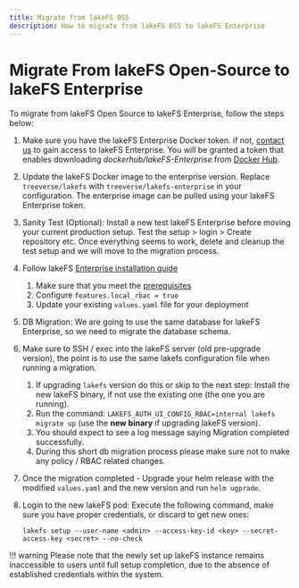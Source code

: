 ```yaml
---
title: Migrate from lakeFS OSS
description: How to migrate from lakeFS OSS to lakeFS Enterprise
---
```


# Migrate From lakeFS Open-Source to lakeFS Enterprise

To migrate from lakeFS Open Source to lakeFS Enterprise, follow the steps below:

1. Make sure you have the lakeFS Enterprise Docker token. if not, [contact us](https://lakefs.io/contact-sales/) to gain access to lakeFS Enterprise. You will be granted a token that enables downloading *dockerhub/lakeFS-Enterprise* from [Docker Hub](https://hub.docker.com/u/treeverse).
1. Update the lakeFS Docker image to the enterprise version. Replace `treeverse/lakefs` with `treeverse/lakefs-enterprise` in your configuration. The enterprise image can be pulled using your lakeFS Enterprise token.
1. Sanity Test (Optional): Install a new test lakeFS Enterprise before moving your current production setup. Test the setup > login > Create repository etc. Once everything seems to work, delete and cleanup the test setup and we will move to the migration process.
1. Follow lakeFS [Enterprise installation guide][lakefs-enterprise-install]
    1. Make sure that you meet the [prerequisites][lakefs-enterprise-install-prerequisites]
    1. Configure `features.local_rbac = true`
    1. Update your existing `values.yaml` file for your deployment
1. DB Migration: We are going to use the same database for lakeFS Enterprise, so we need to migrate the database schema.
1. Make sure to SSH / exec into the lakeFS server (old pre-upgrade version), the point is to use the same lakefs configuration file when running a migration.
    1. If upgrading `lakefs` version do this or skip to the next step: Install the new lakeFS binary, if not use the existing one (the one you are running).
    1. Run the command: `LAKEFS_AUTH_UI_CONFIG_RBAC=internal lakefs migrate up` (use the **new binary** if upgrading lakeFS version).
    1. You should expect to see a log message saying Migration completed successfully.
    1. During this short db migration process please make sure not to make any policy / RBAC related changes.
1. Once the migration completed - Upgrade your helm release with the modified `values.yaml` and the new version and run `helm ugprade`.
1. Login to the new lakeFS pod: Execute the following command, make sure you have proper credentials, or discard to get new ones:

    ```shell
    lakefs setup --user-name <admin> --access-key-id <key> --secret-access-key <secret> --no-check
    ```
!!! warning
    Please note that the newly set up lakeFS instance remains inaccessible to users until full setup completion, due to the absence of established credentials within the system.


[lakefs-enterprise-install]: install.md
[lakefs-enterprise-install-prerequisites]: install.md#prerequisites
